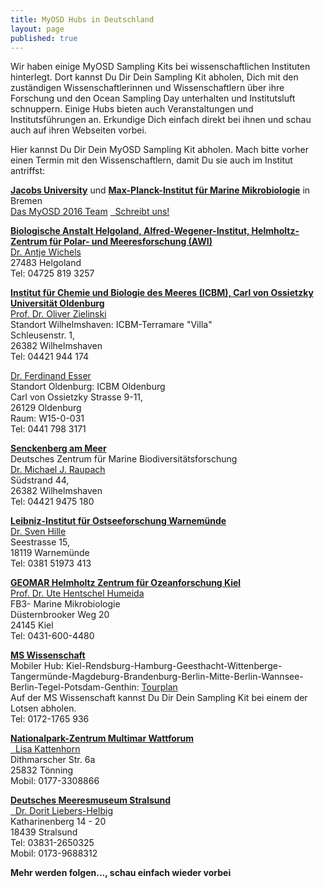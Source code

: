 ```yaml
---
title: MyOSD Hubs in Deutschland
layout: page
published: true
---
```


Wir haben einige MyOSD Sampling Kits bei wissenschaftlichen Instituten hinterlegt. Dort kannst Du Dir Dein Sampling Kit abholen, Dich mit den zuständigen Wissenschaftlerinnen und Wissenschaftlern über ihre Forschung und den Ocean Sampling Day unterhalten und Institutsluft schnuppern. Einige Hubs bieten auch Veranstaltungen und Institutsführungen an. Erkundige Dich einfach direkt bei ihnen und schau auch auf ihren Webseiten vorbei.

Hier kannst Du Dir Dein MyOSD Sampling Kit abholen. Mach bitte vorher einen Termin mit den Wissenschaftlern, damit Du sie auch im Institut antriffst:

[**Jacobs University**](http://www.jacobs-university.de) und [**Max-Planck-Institut für Marine Mikrobiologie**](http://www.mpi-bremen.de) in Bremen          
[Das MyOSD 2016 Team](/team)
<a href="mailto:myosd-contact@microb3.eu"><i class="fa fa-envelope fa-fw"></i>&nbsp; Schreibt uns!</a>
  
[**Biologische Anstalt Helgoland, Alfred-Wegener-Institut, Helmholtz-Zentrum für Polar- und Meeresforschung (AWI)**](https://www.awi.de/ueber-uns/standorte/helgoland.html)          
[Dr. Antje Wichels](https://www.awi.de/ueber-uns/organisation/mitarbeiter/antje-wichels.html)          
27483 Helgoland          
Tel: 04725 819 3257

[**Institut für Chemie und Biologie des Meeres (ICBM), Carl von Ossietzky Universität Oldenburg**](http://icbm.de)          
[Prof. Dr. Oliver Zielinski](http://www.icbm.de/marine-sensorsysteme/)          
Standort Wilhelmshaven: ICBM-Terramare "Villa"          
Schleusenstr. 1,          
26382 Wilhelmshaven          
Tel: 04421 944 174
     
[Dr. Ferdinand Esser](https://www.uni-oldenburg.de/index/personen/?username=FEsser1&iframe=ja)          
Standort Oldenburg: ICBM Oldenburg          
Carl von Ossietzky Strasse 9-11,          
26129 Oldenburg          
Raum: W15-0-031          
Tel: 0441 798 3171

[**Senckenberg am Meer**]( http://www.senckenberg.de/root/index.php?page_id=154)          
Deutsches Zentrum für Marine Biodiversitätsforschung          
[Dr. Michael J. Raupach](http://www.senckenberg.de/root/index.php?page_id=14157&preview=true)          
Südstrand 44,          
26382 Wilhelmshaven          
Tel: 04421 9475 180 

[**Leibniz-Institut für Ostseeforschung Warnemünde**](http://www.io-warnemuende.de)          
[Dr. Sven Hille](http://www.io-warnemuende.de/kurzportrait/items/37.html)          
Seestrasse 15,          
18119 Warnemünde          
Tel: 0381 51973 413

[**GEOMAR Helmholtz Zentrum für Ozeanforschung Kiel**](http://www.geomar.de/)          
[Prof. Dr. Ute Hentschel Humeida](http://www.geomar.de/de/mitarbeiter/fb3/mi/uhentschel/)          
FB3- Marine Mikrobiologie          
Düsternbrooker Weg 20          
24145 Kiel          
Tel: 0431-600-4480

[**MS Wissenschaft**]( https://ms-wissenschaft.de/)          
Mobiler Hub: Kiel-Rendsburg-Hamburg-Geesthacht-Wittenberge-Tangermünde-Magdeburg-Brandenburg-Berlin-Mitte-Berlin-Wannsee-Berlin-Tegel-Potsdam-Genthin: [Tourplan](https://ms-wissenschaft.de/ausstellung/tour-2016/)          
Auf der MS Wissenschaft kannst Du Dir Dein Sampling Kit bei einem der Lotsen abholen.          
Tel: 0172-1765 936
        
[**Nationalpark-Zentrum Multimar Wattforum**](http://www.multimar-wattforum.de/)                    
<a href="mailto:lisa.kattenhorn@web.de"><i class="fa fa-envelope fa-fw"></i>&nbsp; Lisa Kattenhorn</a>          
Dithmarscher Str. 6a          
25832 Tönning          
Mobil: 0177-3308866

[**Deutsches Meeresmuseum Stralsund**](http://www.deutsches-meeresmuseum.de/)                    
<a href="mailto:dorit.liebers@meeresmuseum.de"><i class="fa fa-envelope fa-fw"></i>&nbsp; Dr. Dorit Liebers-Helbig</a>          
Katharinenberg 14 - 20          
18439 Stralsund          
Tel: 03831-2650325          
Mobil: 0173-9688312

**Mehr werden folgen..., schau einfach wieder vorbei**
